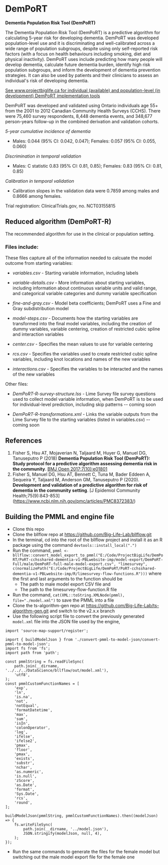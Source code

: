 # DemPoRT

**Dementia Population Risk Tool (DemPoRT)**

The Dementia Population Risk Tool (DemPoRT) is a predictive algorithm for calculating 5-year risk for developing dementia. DemPoRT was developed population-level use and it is discriminating and well-calibrated across a wide range of population subgroups, despite using only self-reported risk factors (with a focus on health behaviours including smoking, diet and physical inactivity). DemPoRT uses include predicting how many people will develop dementia, calculate future dementia burden, identify high risk population subgroups, and inform the development of dementia prevention strategies. It can also be used by patients and their clinicians to assess an individual's risk of developing dementia.

<ins>See www.projectbiglife.ca for individual (available) and population-level (in development) DemPoRT implementation tools</ins>

DemPoRT was developed and validated using Ontario individuals age 55+ from the 2001 to 2012 Canadian Community Health Surveys (CCHS). There were 75,460 survey respondents, 8,448 dementia events, and 348,677 person-years follow-up in the combined derivation and validation cohorts.

_5-year cumulative incidence of dementia_

- Males: 0.044 (95% CI: 0.042, 0.047); Females: 0.057 (95% CI: 0.055, 0.060)

_Discrimination in temporal validation_

- Males: C statistic 0.83 (95% CI: 0.81, 0.85); Females: 0.83 (95% CI: 0.81, 0.85)

_Calibration in temporal validation_

- Calibration slopes in the validation data were 0.7859 among males and 0.8666 among females.

Trial registration: ClinicalTrials.gov, no. NCT03155815

## Reduced algorithm (DemPoRT-R)

The recommended algorithm for use in the clinical or population setting.

### Files include:

These files capture all of the information needed to calcuate the model outcome from starting variables:

- _variables.csv_ - Starting variable information, including labels

- _variable-details.csv_ - More information about starting variables, including information about continuous variable units and valid range, and categorical variable categories and dummy variable specification

- _fine-and-gray.csv_ - Model beta coefficients; DemPoRT uses a Fine and Gray subdistribution model

- _model-steps.csv_ - Documents how the starting variables are transformed into the final model variables, including the creation of dummy variables, variable centering, creation of restricted cubic spline and interaction variables

- _center.csv_ - Specifies the mean values to use for variable centering

- _rcs.csv_ - Specifies the variables used to create restricted cubic spline variables, including knot locations and names of the new variables

- _interactions.csv_ - Specifies the variables to be interacted and the names of the new variables

Other files:

- _DemPoRT-R-survey-structure.lss_ - Lime Survey file survey questions used to collect model variable information, when DemPoRT is to be used for individual-level prediction, including skip patterns -- coming soon

- _DemPoRT-R-transformations.xml_ - Links the variable outputs from the Lime Survey file to the starting variables (listed in variables.csv) -- coming soon

## References

1. Fisher S, Hsu AT, Mojaverian N, Taljaard M, Huyer G, Manuel DG, Tanuseputro P (2018) **Dementia Population Risk Tool (DemPoRT): Study protocol for a predictive algorithm assessing dementia risk in the community**. [BMJ Open 2017;7(10):e01801](https://bmjopen.bmj.com/content/7/10/e018018)
2. Fisher S, Manuel DG, Hsu AT, Bennett C, Tuna M, Bader Eddeen A, Sequeira Y, Taljaard M, Anderson GM, Tanuseputro P (2020). **Development and validation of a predictive algorithm for risk of dementia in the community setting**. [J Epidemiol Community Health;75(9):843-853] (https://www.ncbi.nlm.nih.gov/pmc/articles/PMC8372383/)

## Building the PMML and engine file

* Clone this repo
* Clone the bllflow repo at https://github.com/Big-Life-Lab/bllflow.git
* In the terminal, cd into the root of the bllflow project and install it as an R package using the command `devtools::install_local(".")`
* Run the command, `pmml <- bllflow::convert_model_export_to_pmml("E:/Code/ProjectBigLife/DemPoRT/PoRT-cchsshared-dementia-v1-PBLwebsite-imp/model-export/DemPoRT-Full/male/DemPoRT-full-male-model-export.csv", "limesurvey", c(normalizePath("E:/Code/ProjectBigLife/DemPoRT/PoRT-cchsshared-dementia-v1-PBLwebsite-imp/R/limesurvey-flow-functions.R")))` where the first and last arguments to the function should be 
    * The path to male model export CSV file and 
    * The path to the limesurvey-flow-function.R file
* Run the command, `cat(XML::toString.XMLNode(pmml), file="./model.xml")` to save the PMML into a file
* Clone the ts-algorithm-gen repo at https://github.com/Big-Life-Lab/ts-algorithm-gen.git and switch to the v2.x.x branch
* Use the following script file to convert the previously generated `model.xml` file into the JSON file used by the engine,

```{javascript}
import 'source-map-support/register';

import { buildModelJson } from './convert-pmml-to-model-json/convert-pmml-to-model-json';
import fs from 'fs';
import path from 'path';

const pmmlString = fs.readFileSync(
    path.join(__dirname, '../../../DataScience/bllflow/out/model.xml'),
    'utf8',
);
const pmmlCustomFunctionNames = [
    'exp',
    'ln',
    'is.na',
    'not',
    'notEqual',
    'formatDatetime',
    'max',
    'sum',
    'isIn',
    'colonOperator',
    'log',
    'ifelse',
    'ifelse2',
    'pmax',
    'floor',
    'pmax',
    'exists',
    'substr',
    'nchar',
    'as.numeric',
    'is.null',
    'zScore',
    'as.Date',
    'format',
    'Sys.Date',
    'rcs',
    'round',
];

buildModelJson(pmmlString, pmmlCustomFunctionNames).then((modelJson) => {
    fs.writeFileSync(
        path.join(__dirname, '../model.json'),
        JSON.stringify(modelJson, null, 4),
    );
});
```

* Run the same commands to generate the files for the female model but switching out the male model export file for the female one

